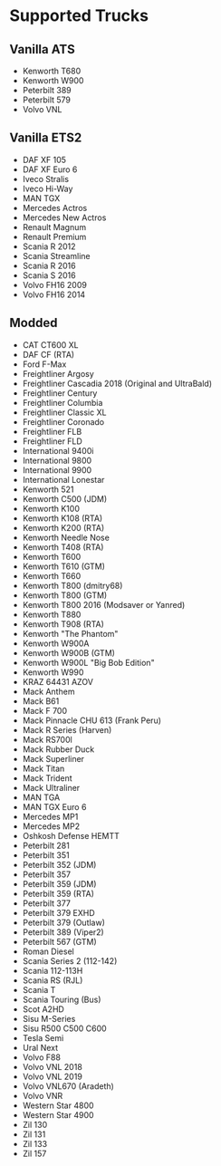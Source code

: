# Supported Trucks

## Vanilla ATS
- Kenworth T680
- Kenworth W900
- Peterbilt 389
- Peterbilt 579
- Volvo VNL

## Vanilla ETS2
- DAF XF 105
- DAF XF Euro 6
- Iveco Stralis
- Iveco Hi-Way
- MAN TGX
- Mercedes Actros
- Mercedes New Actros
- Renault Magnum
- Renault Premium
- Scania R 2012
- Scania Streamline
- Scania R 2016
- Scania S 2016
- Volvo FH16 2009
- Volvo FH16 2014

## Modded
- CAT CT600 XL
- DAF CF (RTA)
- Ford F-Max
- Freightliner Argosy
- Freightliner Cascadia 2018 (Original and UltraBald)
- Freightliner Century
- Freightliner Columbia
- Freightliner Classic XL
- Freightliner Coronado
- Freightliner FLB
- Freightliner FLD
- International 9400i
- International 9800
- International 9900
- International Lonestar
- Kenworth 521
- Kenworth C500 (JDM)
- Kenworth K100
- Kenworth K108 (RTA)
- Kenworth K200 (RTA)
- Kenworth Needle Nose
- Kenworth T408 (RTA)
- Kenworth T600
- Kenworth T610 (GTM)
- Kenworth T660
- Kenworth T800 (dmitry68)
- Kenworth T800 (GTM)
- Kenworth T800 2016 (Modsaver or Yanred)
- Kenworth T880
- Kenworth T908 (RTA)
- Kenworth "The Phantom"
- Kenworth W900A
- Kenworth W900B (GTM)
- Kenworth W900L "Big Bob Edition"
- Kenworth W990
- KRAZ 64431 AZOV
- Mack Anthem
- Mack B61
- Mack F 700
- Mack Pinnacle CHU 613 (Frank Peru)
- Mack R Series (Harven)
- Mack RS700l
- Mack Rubber Duck
- Mack Superliner
- Mack Titan
- Mack Trident
- Mack Ultraliner
- MAN TGA
- MAN TGX Euro 6
- Mercedes MP1
- Mercedes MP2
- Oshkosh Defense HEMTT
- Peterbilt 281
- Peterbilt 351
- Peterbilt 352 (JDM)
- Peterbilt 357
- Peterbilt 359 (JDM)
- Peterbilt 359 (RTA)
- Peterbilt 377
- Peterbilt 379 EXHD
- Peterbilt 379 (Outlaw)
- Peterbilt 389 (Viper2)
- Peterbilt 567 (GTM)
- Roman Diesel
- Scania Series 2 (112-142)
- Scania 112-113H
- Scania RS (RJL)
- Scania T
- Scania Touring (Bus)
- Scot A2HD
- Sisu M-Series
- Sisu R500 C500 C600
- Tesla Semi
- Ural Next
- Volvo F88
- Volvo VNL 2018
- Volvo VNL 2019
- Volvo VNL670 (Aradeth)
- Volvo VNR
- Western Star 4800
- Western Star 4900
- Zil 130
- Zil 131
- Zil 133
- Zil 157
